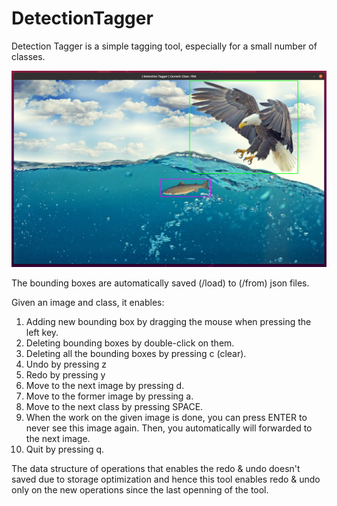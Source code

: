 # DetectionTagger

Detection Tagger is a simple tagging tool, especially for a small number of classes.

![This is an image](DetectionTagger.png)

The bounding boxes are automatically saved (/load) to (/from) json files.

Given an image and class, it enables:
  1. Adding new bounding box by dragging the mouse when pressing the left key.
  2. Deleting bounding boxes by double-click on them.
  3. Deleting all the bounding boxes by pressing c (clear).
  4. Undo by pressing z
  5. Redo by pressing y
  6. Move to the next image by pressing d.
  7. Move to the former image by pressing a.
  8. Move to the next class by pressing SPACE.
  9. When the work on the given image is done, you can press ENTER to never see this image again. Then, you automatically will forwarded to the next image.
  10. Quit by pressing q.

The data structure of operations that enables the redo & undo doesn't saved due to storage optimization and hence this tool enables redo & undo only on the new operations since the last openning of the tool.
